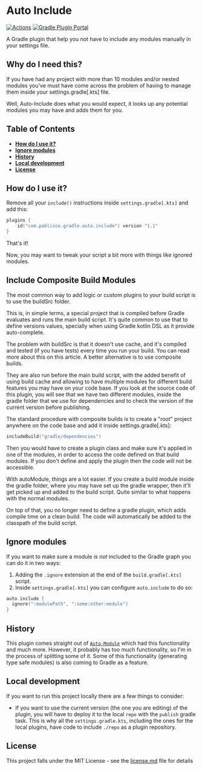 # Auto Include

[![Actions](https://github.com/pablisco/auto-include/workflows/Publish/badge.svg)](https://github.com/pablisco/auto-include/actions) 
[![Gradle Plugin Portal](https://img.shields.io/maven-metadata/v/https/plugins.gradle.org/m2/com/pablisco/gradle/auto-include/plugin/maven-metadata.xml.svg?label=Gradle)](https://plugins.gradle.org/plugin/com.pablisco.gradle.auto.include)

A Gradle plugin that help you not have to include any modules manually in your settings file.

## Why do I need this?

If you have had any project with more than 10 modules and/or nested modules you've must have come across the problem of 
having to manage them inside your settings.gradle[.kts] file.

Well, Auto-Include does what you would expect, it looks up any potential modules you may have and adds them for you.

## Table of Contents 

<!-- toc -->
- __[How do I use it?](#how-do-i-use-it)__
- __[Ignore modules](#ignore-modules)__
- __[History](#history)__
- __[Local development](#local-development)__
- __[License](#license)__
<!-- /toc -->
 
## How do I use it?

Remove all your `include()` instructions inside `settings.gradle[.kts]` and add this:

```kotlin
plugins {
    id("com.pablisco.gradle.auto.include") version "1.1"
}
```

That's it!

Now, you may want to tweak your script a bit more with things like ignored modules.

## Include Composite Build Modules

The most common way to add logic or custom plugins to your build script is to use the buildSrc folder.

This is, in simple terms, a special project that is compiled before Gradle evaluates and runs the main 
build script. It's quite common to use that to define versions values, specially when using Gradle 
kotlin DSL as it provide auto-complete.

The problem with buildSrc is that it doesn't use cache, and it's compiled and tested (if you have tests) 
every time you run your build. You can read more about this on this article. A better alternative is to 
use composite builds.

They are also run before the main build script, with the added benefit of using build cache and allowing 
to have multiple modules for different build features you may have on your code base. If you look at the 
source code of this plugin, you will see that we have two different modules, inside the gradle folder that 
we use for dependencies and to check the version of the current version before publishing.

The standard procedure with composite builds is to create a "root" project anywhere on the code base and 
add it inside settings.gradle[.kts]:

```kotlin
includeBuild("gradle/dependencies")
```

Then you would have to create a plugin class and make sure it's applied in one of the modules, in order 
to access the code defined on that build modules. If you don't define and apply the plugin then the code 
will not be accessible.

With autoModule, things are a lot easier. If you create a build module inside the gradle folder, where 
you may have set up the gradle wrapper, then it'll get picked up and added to the build script. Quite 
similar to what happens with the normal modules.

On top of that, you no longer need to define a gradle plugin, which adds compile time on a clean build. 
The code will automatically be added to the classpath of the build script.

## Ignore modules

If you want to make sure a module *is not* included to the Gradle graph you can do it in two ways:

1. Adding the `.ignore` extension at the end of the `build.gradle[.kts]` script.
2. Inside `settings.gradle[.kts]` you can configure `auto.include` to do so:

```kotlin
auto.include {
  ignore(":modulePath", ":some:other:module")
}
```

## History 

This plugin comes straight out of [`Auto-Module`](https://github.com/pablisco/auto-module) which had this functionality
and much more. However, it probably has too much functionality, so I'm in the process of splitting some of it.
Some of this functionality (generating type safe modules) is also coming to Gradle as a feature.

## Local development

If you want to run this project locally there are a few things to consider:

- If you want to use the current version (the one you are editing) of the plugin, you will have to deploy it to the 
local `repo` with the `publish` gradle task. This is why all the `settings.gradle.kts`, including the ones for the local 
plugins, have code to include `./repo` as a plugin repository.

## License 

This project falls under the MIT License - see the [license.md](license.md) file for details

